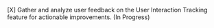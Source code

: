 [X] Gather and analyze user feedback on the User Interaction Tracking feature for actionable improvements. (In Progress)